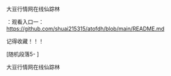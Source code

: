 大豆行情网在线仙踪林

：观看入口一：https://github.com/shuai215315/atofdh/blob/main/README.md


记得收藏！！！



[随机段落5-
]






大豆行情网在线仙踪林
